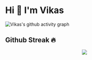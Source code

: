 # Hi 👋 I'm Vikas
</p>


![Vikas's github activity graph](https://activity-graph.herokuapp.com/graph?username=vikasffic&theme=rogue)


## Github Streak 🔥
<p align = "center">
  <img src = "https://github-readme-streak-stats.herokuapp.com/?user=vikasffic&line_height=40&theme=algolia">
</p>

